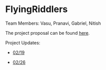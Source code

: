 
# FlyingRiddlers
Team Members: Vasu, Pranavi, Gabriel, Nitish

The project proposal can be found [here](https://github.com/CMU-11797-S18/Watson/blob/master/proposal/proposal.pdf).

Project Updates:
* [02/19](https://docs.google.com/presentation/d/1aLwJT302TH5ZhVIQjj860eRKcr3LQcB0KdOSvqcu500/edit?usp=sharing)

* [02/26](https://docs.google.com/presentation/d/1ArEvsLm-3wD596bpSrFqFck3-yLqdHOgVRGrJscAn1c/edit?usp=sharing)
